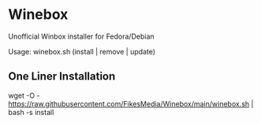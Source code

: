 # Winebox
Unofficial Winbox installer for Fedora/Debian 


Usage: winebox.sh (install | remove | update)


## One Liner Installation 

wget -O - https://raw.githubusercontent.com/FikesMedia/Winebox/main/winebox.sh | bash -s install

